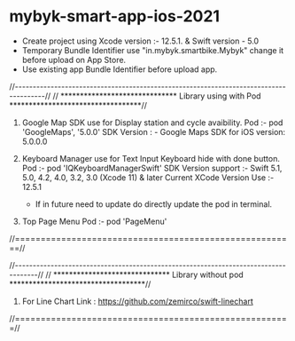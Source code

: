 # mybyk-smart-app-ios-2021

- Create project using Xcode version :- 12.5.1. & Swift version - 5.0
- Temporary Bundle Identifier use "in.mybyk.smartbike.Mybyk" change it before upload on App Store.
- Use existing app Bundle Identifier before upload app.

//--------------------------------------------------------------------------------------//
// ****************************** Library using with Pod **********************************//
1.  Google Map SDK use for Display station and cycle avaibility.
    Pod :- pod 'GoogleMaps', '5.0.0'
    SDK Version : - Google Maps SDK for iOS version: 5.0.0.0
    
2. Keyboard Manager use for Text Input Keyboard hide with done button.
    Pod :- pod 'IQKeyboardManagerSwift'
    SDK Version support :- Swift 5.1, 5.0, 4.2, 4.0, 3.2, 3.0 (Xcode 11) & later
    Current XCode Version Use :- 12.5.1
    - If in future need to update do directly update the pod in terminal.

3. Top Page Menu
    Pod :- pod 'PageMenu'

//=======================================================//


//------------------------------------------------------------------------------------//
// ****************************** Library without pod ***********************************//
1. For Line Chart 
    Link : https://github.com/zemirco/swift-linechart
    
//======================================================//
